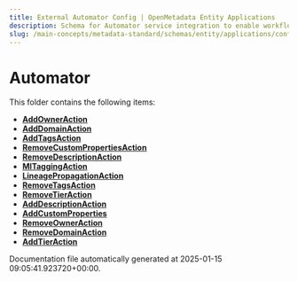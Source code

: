 ```yaml
---
title: External Automator Config | OpenMetadata Entity Applications
description: Schema for Automator service integration to enable workflow automation and metadata change triggers.
slug: /main-concepts/metadata-standard/schemas/entity/applications/configuration/external/automator
---
```


# Automator

This folder contains the following items:

- [**AddOwnerAction**](/main-concepts/metadata-standard/schemas/entity/applications/configuration/external/automator/addowneraction)
- [**AddDomainAction**](/main-concepts/metadata-standard/schemas/entity/applications/configuration/external/automator/adddomainaction)
- [**AddTagsAction**](/main-concepts/metadata-standard/schemas/entity/applications/configuration/external/automator/addtagsaction)
- [**RemoveCustomPropertiesAction**](/main-concepts/metadata-standard/schemas/entity/applications/configuration/external/automator/removecustompropertiesaction)
- [**RemoveDescriptionAction**](/main-concepts/metadata-standard/schemas/entity/applications/configuration/external/automator/removedescriptionaction)
- [**MlTaggingAction**](/main-concepts/metadata-standard/schemas/entity/applications/configuration/external/automator/mltaggingaction)
- [**LineagePropagationAction**](/main-concepts/metadata-standard/schemas/entity/applications/configuration/external/automator/lineagepropagationaction)
- [**RemoveTagsAction**](/main-concepts/metadata-standard/schemas/entity/applications/configuration/external/automator/removetagsaction)
- [**RemoveTierAction**](/main-concepts/metadata-standard/schemas/entity/applications/configuration/external/automator/removetieraction)
- [**AddDescriptionAction**](/main-concepts/metadata-standard/schemas/entity/applications/configuration/external/automator/adddescriptionaction)
- [**AddCustomProperties**](/main-concepts/metadata-standard/schemas/entity/applications/configuration/external/automator/addcustomproperties)
- [**RemoveOwnerAction**](/main-concepts/metadata-standard/schemas/entity/applications/configuration/external/automator/removeowneraction)
- [**RemoveDomainAction**](/main-concepts/metadata-standard/schemas/entity/applications/configuration/external/automator/removedomainaction)
- [**AddTierAction**](/main-concepts/metadata-standard/schemas/entity/applications/configuration/external/automator/addtieraction)


Documentation file automatically generated at 2025-01-15 09:05:41.923720+00:00.
